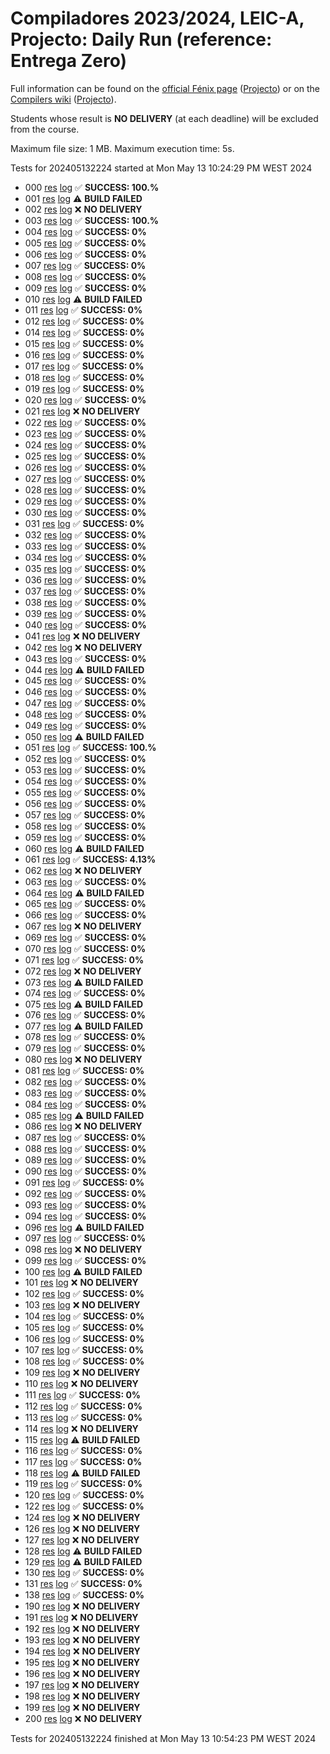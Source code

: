 # Compiladores 2023/2024, LEIC-A, Projecto: Daily Run (reference: Entrega Zero)

Full information can be found on the [official Fénix page](https://fenix.tecnico.ulisboa.pt/disciplinas/Com3/2023-2024/2-semestre) ([Projecto](https://fenix.tecnico.ulisboa.pt/disciplinas/Com3/2023-2024/2-semestre/projecto)) or on the [Compilers wiki](https://web.tecnico.ulisboa.pt/~david.matos/w/pt/index.php/Compiladores) ([Projecto](https://web.tecnico.ulisboa.pt/~david.matos/w/pt/index.php/Compiladores/Projecto_de_Compiladores)).

Students whose result is **NO DELIVERY** (at each deadline) will be excluded from the course.

Maximum file size: 1 MB. Maximum execution time: 5s.

Tests for 202405132224 started at Mon May 13 10:24:29 PM WEST 2024

* 000 [res](logs/000.res.html) [log](logs/000.log.html) ✅ **SUCCESS: 100.%**
* 001 [res](logs/001.res.html) [log](logs/001.log.html) ⚠ **BUILD FAILED**
* 002 [res](logs/002.res.html) [log](logs/002.log.html) ❌ **NO DELIVERY**
* 003 [res](logs/003.res.html) [log](logs/003.log.html) ✅ **SUCCESS: 100.%**
* 004 [res](logs/004.res.html) [log](logs/004.log.html) ✅ **SUCCESS: 0%**
* 005 [res](logs/005.res.html) [log](logs/005.log.html) ✅ **SUCCESS: 0%**
* 006 [res](logs/006.res.html) [log](logs/006.log.html) ✅ **SUCCESS: 0%**
* 007 [res](logs/007.res.html) [log](logs/007.log.html) ✅ **SUCCESS: 0%**
* 008 [res](logs/008.res.html) [log](logs/008.log.html) ✅ **SUCCESS: 0%**
* 009 [res](logs/009.res.html) [log](logs/009.log.html) ✅ **SUCCESS: 0%**
* 010 [res](logs/010.res.html) [log](logs/010.log.html) ⚠ **BUILD FAILED**
* 011 [res](logs/011.res.html) [log](logs/011.log.html) ✅ **SUCCESS: 0%**
* 012 [res](logs/012.res.html) [log](logs/012.log.html) ✅ **SUCCESS: 0%**
* 014 [res](logs/014.res.html) [log](logs/014.log.html) ✅ **SUCCESS: 0%**
* 015 [res](logs/015.res.html) [log](logs/015.log.html) ✅ **SUCCESS: 0%**
* 016 [res](logs/016.res.html) [log](logs/016.log.html) ✅ **SUCCESS: 0%**
* 017 [res](logs/017.res.html) [log](logs/017.log.html) ✅ **SUCCESS: 0%**
* 018 [res](logs/018.res.html) [log](logs/018.log.html) ✅ **SUCCESS: 0%**
* 019 [res](logs/019.res.html) [log](logs/019.log.html) ✅ **SUCCESS: 0%**
* 020 [res](logs/020.res.html) [log](logs/020.log.html) ✅ **SUCCESS: 0%**
* 021 [res](logs/021.res.html) [log](logs/021.log.html) ❌ **NO DELIVERY**
* 022 [res](logs/022.res.html) [log](logs/022.log.html) ✅ **SUCCESS: 0%**
* 023 [res](logs/023.res.html) [log](logs/023.log.html) ✅ **SUCCESS: 0%**
* 024 [res](logs/024.res.html) [log](logs/024.log.html) ✅ **SUCCESS: 0%**
* 025 [res](logs/025.res.html) [log](logs/025.log.html) ✅ **SUCCESS: 0%**
* 026 [res](logs/026.res.html) [log](logs/026.log.html) ✅ **SUCCESS: 0%**
* 027 [res](logs/027.res.html) [log](logs/027.log.html) ✅ **SUCCESS: 0%**
* 028 [res](logs/028.res.html) [log](logs/028.log.html) ✅ **SUCCESS: 0%**
* 029 [res](logs/029.res.html) [log](logs/029.log.html) ✅ **SUCCESS: 0%**
* 030 [res](logs/030.res.html) [log](logs/030.log.html) ✅ **SUCCESS: 0%**
* 031 [res](logs/031.res.html) [log](logs/031.log.html) ✅ **SUCCESS: 0%**
* 032 [res](logs/032.res.html) [log](logs/032.log.html) ✅ **SUCCESS: 0%**
* 033 [res](logs/033.res.html) [log](logs/033.log.html) ✅ **SUCCESS: 0%**
* 034 [res](logs/034.res.html) [log](logs/034.log.html) ✅ **SUCCESS: 0%**
* 035 [res](logs/035.res.html) [log](logs/035.log.html) ✅ **SUCCESS: 0%**
* 036 [res](logs/036.res.html) [log](logs/036.log.html) ✅ **SUCCESS: 0%**
* 037 [res](logs/037.res.html) [log](logs/037.log.html) ✅ **SUCCESS: 0%**
* 038 [res](logs/038.res.html) [log](logs/038.log.html) ✅ **SUCCESS: 0%**
* 039 [res](logs/039.res.html) [log](logs/039.log.html) ✅ **SUCCESS: 0%**
* 040 [res](logs/040.res.html) [log](logs/040.log.html) ✅ **SUCCESS: 0%**
* 041 [res](logs/041.res.html) [log](logs/041.log.html) ❌ **NO DELIVERY**
* 042 [res](logs/042.res.html) [log](logs/042.log.html) ❌ **NO DELIVERY**
* 043 [res](logs/043.res.html) [log](logs/043.log.html) ✅ **SUCCESS: 0%**
* 044 [res](logs/044.res.html) [log](logs/044.log.html) ⚠ **BUILD FAILED**
* 045 [res](logs/045.res.html) [log](logs/045.log.html) ✅ **SUCCESS: 0%**
* 046 [res](logs/046.res.html) [log](logs/046.log.html) ✅ **SUCCESS: 0%**
* 047 [res](logs/047.res.html) [log](logs/047.log.html) ✅ **SUCCESS: 0%**
* 048 [res](logs/048.res.html) [log](logs/048.log.html) ✅ **SUCCESS: 0%**
* 049 [res](logs/049.res.html) [log](logs/049.log.html) ✅ **SUCCESS: 0%**
* 050 [res](logs/050.res.html) [log](logs/050.log.html) ⚠ **BUILD FAILED**
* 051 [res](logs/051.res.html) [log](logs/051.log.html) ✅ **SUCCESS: 100.%**
* 052 [res](logs/052.res.html) [log](logs/052.log.html) ✅ **SUCCESS: 0%**
* 053 [res](logs/053.res.html) [log](logs/053.log.html) ✅ **SUCCESS: 0%**
* 054 [res](logs/054.res.html) [log](logs/054.log.html) ✅ **SUCCESS: 0%**
* 055 [res](logs/055.res.html) [log](logs/055.log.html) ✅ **SUCCESS: 0%**
* 056 [res](logs/056.res.html) [log](logs/056.log.html) ✅ **SUCCESS: 0%**
* 057 [res](logs/057.res.html) [log](logs/057.log.html) ✅ **SUCCESS: 0%**
* 058 [res](logs/058.res.html) [log](logs/058.log.html) ✅ **SUCCESS: 0%**
* 059 [res](logs/059.res.html) [log](logs/059.log.html) ✅ **SUCCESS: 0%**
* 060 [res](logs/060.res.html) [log](logs/060.log.html) ⚠ **BUILD FAILED**
* 061 [res](logs/061.res.html) [log](logs/061.log.html) ✅ **SUCCESS: 4.13%**
* 062 [res](logs/062.res.html) [log](logs/062.log.html) ❌ **NO DELIVERY**
* 063 [res](logs/063.res.html) [log](logs/063.log.html) ✅ **SUCCESS: 0%**
* 064 [res](logs/064.res.html) [log](logs/064.log.html) ⚠ **BUILD FAILED**
* 065 [res](logs/065.res.html) [log](logs/065.log.html) ✅ **SUCCESS: 0%**
* 066 [res](logs/066.res.html) [log](logs/066.log.html) ✅ **SUCCESS: 0%**
* 067 [res](logs/067.res.html) [log](logs/067.log.html) ❌ **NO DELIVERY**
* 069 [res](logs/069.res.html) [log](logs/069.log.html) ✅ **SUCCESS: 0%**
* 070 [res](logs/070.res.html) [log](logs/070.log.html) ✅ **SUCCESS: 0%**
* 071 [res](logs/071.res.html) [log](logs/071.log.html) ✅ **SUCCESS: 0%**
* 072 [res](logs/072.res.html) [log](logs/072.log.html) ❌ **NO DELIVERY**
* 073 [res](logs/073.res.html) [log](logs/073.log.html) ⚠ **BUILD FAILED**
* 074 [res](logs/074.res.html) [log](logs/074.log.html) ✅ **SUCCESS: 0%**
* 075 [res](logs/075.res.html) [log](logs/075.log.html) ⚠ **BUILD FAILED**
* 076 [res](logs/076.res.html) [log](logs/076.log.html) ✅ **SUCCESS: 0%**
* 077 [res](logs/077.res.html) [log](logs/077.log.html) ⚠ **BUILD FAILED**
* 078 [res](logs/078.res.html) [log](logs/078.log.html) ✅ **SUCCESS: 0%**
* 079 [res](logs/079.res.html) [log](logs/079.log.html) ✅ **SUCCESS: 0%**
* 080 [res](logs/080.res.html) [log](logs/080.log.html) ❌ **NO DELIVERY**
* 081 [res](logs/081.res.html) [log](logs/081.log.html) ✅ **SUCCESS: 0%**
* 082 [res](logs/082.res.html) [log](logs/082.log.html) ✅ **SUCCESS: 0%**
* 083 [res](logs/083.res.html) [log](logs/083.log.html) ✅ **SUCCESS: 0%**
* 084 [res](logs/084.res.html) [log](logs/084.log.html) ✅ **SUCCESS: 0%**
* 085 [res](logs/085.res.html) [log](logs/085.log.html) ⚠ **BUILD FAILED**
* 086 [res](logs/086.res.html) [log](logs/086.log.html) ❌ **NO DELIVERY**
* 087 [res](logs/087.res.html) [log](logs/087.log.html) ✅ **SUCCESS: 0%**
* 088 [res](logs/088.res.html) [log](logs/088.log.html) ✅ **SUCCESS: 0%**
* 089 [res](logs/089.res.html) [log](logs/089.log.html) ✅ **SUCCESS: 0%**
* 090 [res](logs/090.res.html) [log](logs/090.log.html) ✅ **SUCCESS: 0%**
* 091 [res](logs/091.res.html) [log](logs/091.log.html) ✅ **SUCCESS: 0%**
* 092 [res](logs/092.res.html) [log](logs/092.log.html) ✅ **SUCCESS: 0%**
* 093 [res](logs/093.res.html) [log](logs/093.log.html) ✅ **SUCCESS: 0%**
* 094 [res](logs/094.res.html) [log](logs/094.log.html) ✅ **SUCCESS: 0%**
* 096 [res](logs/096.res.html) [log](logs/096.log.html) ⚠ **BUILD FAILED**
* 097 [res](logs/097.res.html) [log](logs/097.log.html) ✅ **SUCCESS: 0%**
* 098 [res](logs/098.res.html) [log](logs/098.log.html) ❌ **NO DELIVERY**
* 099 [res](logs/099.res.html) [log](logs/099.log.html) ✅ **SUCCESS: 0%**
* 100 [res](logs/100.res.html) [log](logs/100.log.html) ⚠ **BUILD FAILED**
* 101 [res](logs/101.res.html) [log](logs/101.log.html) ❌ **NO DELIVERY**
* 102 [res](logs/102.res.html) [log](logs/102.log.html) ✅ **SUCCESS: 0%**
* 103 [res](logs/103.res.html) [log](logs/103.log.html) ❌ **NO DELIVERY**
* 104 [res](logs/104.res.html) [log](logs/104.log.html) ✅ **SUCCESS: 0%**
* 105 [res](logs/105.res.html) [log](logs/105.log.html) ✅ **SUCCESS: 0%**
* 106 [res](logs/106.res.html) [log](logs/106.log.html) ✅ **SUCCESS: 0%**
* 107 [res](logs/107.res.html) [log](logs/107.log.html) ✅ **SUCCESS: 0%**
* 108 [res](logs/108.res.html) [log](logs/108.log.html) ✅ **SUCCESS: 0%**
* 109 [res](logs/109.res.html) [log](logs/109.log.html) ❌ **NO DELIVERY**
* 110 [res](logs/110.res.html) [log](logs/110.log.html) ❌ **NO DELIVERY**
* 111 [res](logs/111.res.html) [log](logs/111.log.html) ✅ **SUCCESS: 0%**
* 112 [res](logs/112.res.html) [log](logs/112.log.html) ✅ **SUCCESS: 0%**
* 113 [res](logs/113.res.html) [log](logs/113.log.html) ✅ **SUCCESS: 0%**
* 114 [res](logs/114.res.html) [log](logs/114.log.html) ❌ **NO DELIVERY**
* 115 [res](logs/115.res.html) [log](logs/115.log.html) ⚠ **BUILD FAILED**
* 116 [res](logs/116.res.html) [log](logs/116.log.html) ✅ **SUCCESS: 0%**
* 117 [res](logs/117.res.html) [log](logs/117.log.html) ✅ **SUCCESS: 0%**
* 118 [res](logs/118.res.html) [log](logs/118.log.html) ⚠ **BUILD FAILED**
* 119 [res](logs/119.res.html) [log](logs/119.log.html) ✅ **SUCCESS: 0%**
* 120 [res](logs/120.res.html) [log](logs/120.log.html) ✅ **SUCCESS: 0%**
* 122 [res](logs/122.res.html) [log](logs/122.log.html) ✅ **SUCCESS: 0%**
* 124 [res](logs/124.res.html) [log](logs/124.log.html) ❌ **NO DELIVERY**
* 126 [res](logs/126.res.html) [log](logs/126.log.html) ❌ **NO DELIVERY**
* 127 [res](logs/127.res.html) [log](logs/127.log.html) ❌ **NO DELIVERY**
* 128 [res](logs/128.res.html) [log](logs/128.log.html) ⚠ **BUILD FAILED**
* 129 [res](logs/129.res.html) [log](logs/129.log.html) ⚠ **BUILD FAILED**
* 130 [res](logs/130.res.html) [log](logs/130.log.html) ✅ **SUCCESS: 0%**
* 131 [res](logs/131.res.html) [log](logs/131.log.html) ✅ **SUCCESS: 0%**
* 138 [res](logs/138.res.html) [log](logs/138.log.html) ✅ **SUCCESS: 0%**
* 190 [res](logs/190.res.html) [log](logs/190.log.html) ❌ **NO DELIVERY**
* 191 [res](logs/191.res.html) [log](logs/191.log.html) ❌ **NO DELIVERY**
* 192 [res](logs/192.res.html) [log](logs/192.log.html) ❌ **NO DELIVERY**
* 193 [res](logs/193.res.html) [log](logs/193.log.html) ❌ **NO DELIVERY**
* 194 [res](logs/194.res.html) [log](logs/194.log.html) ❌ **NO DELIVERY**
* 195 [res](logs/195.res.html) [log](logs/195.log.html) ❌ **NO DELIVERY**
* 196 [res](logs/196.res.html) [log](logs/196.log.html) ❌ **NO DELIVERY**
* 197 [res](logs/197.res.html) [log](logs/197.log.html) ❌ **NO DELIVERY**
* 198 [res](logs/198.res.html) [log](logs/198.log.html) ❌ **NO DELIVERY**
* 199 [res](logs/199.res.html) [log](logs/199.log.html) ❌ **NO DELIVERY**
* 200 [res](logs/200.res.html) [log](logs/200.log.html) ❌ **NO DELIVERY**

Tests for 202405132224 finished at  Mon May 13 10:54:23 PM WEST 2024
